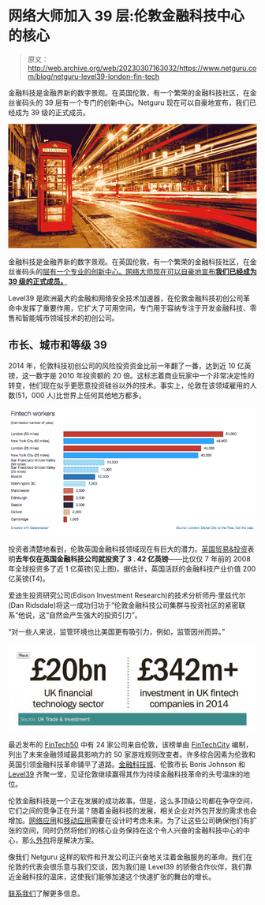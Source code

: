 # 网络大师加入 39 层:伦敦金融科技中心的核心

> 原文：<http://web.archive.org/web/20230307163032/https://www.netguru.com/blog/netguru-level39-london-fin-tech>

 金融科技是金融界新的数字景观。在英国伦敦，有一个繁荣的金融科技社区，在金丝雀码头的 39 层有一个专门的创新中心。Netguru 现在可以自豪地宣布，我们已经成为 39 级的正式成员。

![](img/8de1ab7a1642232fd11e87a367c939f1.png)

金融科技是金融界新的数字景观。在英国伦敦，有一个繁荣的金融科技社区，在金丝雀码头的[层有一个专业的创新中心。网络大师现在可以自豪地宣布**我们已经成为 39 级的正式成员。**](http://web.archive.org/web/20221201123337/http://www.level39.co/)

Level39 是欧洲最大的金融和网络安全技术加速器，在伦敦金融科技初创公司革命中发挥了重要作用，它扩大了可用空间，专门用于容纳专注于开发金融科技、零售和智能城市领域技术的初创公司。

## 市长、城市和等级 39

2014 年，伦敦科技初创公司的风险投资资金比前一年翻了一番，达到近 10 亿英镑，这一数字是 2010 年投资额的 20 倍。这标志着商业玩家中一个非常决定性的转变，他们现在似乎更愿意投资硅谷以外的技术。事实上，伦敦在该领域雇用的人数(51，000 人)比世界上任何其他地方都多。

![](img/3edc19ad7b9d7b846bdfad56af480e16.png)

投资者清楚地看到，伦敦英国金融科技领域现在有巨大的潜力。[英国贸易&投资](http://web.archive.org/web/20221201123337/https://www.gov.uk/government/organisations/uk-trade-investment)表明**去年仅在英国金融科技公司就投资了 3 . 42 亿英镑**——比仅仅 7 年前的 2008 年全球投资多了近 1 亿英镑(见上图)。据估计，英国活跃的金融科技产业价值 200 亿英镑(T4)。

爱迪生投资研究公司(Edison Investment Research)的技术分析师丹·里兹代尔(Dan Ridsdale)将这一成功归功于“伦敦金融科技公司集群与投资社区的紧密联系”他说，这“自然会产生强大的投资引力”。

“对一些人来说，监管环境也比美国更有吸引力，例如，监管因州而异。”

![](img/768602300e79a814a9ad1977154c5132.png)

最近发布的 [FinTech50](http://web.archive.org/web/20221201123337/http://fintechcity.com/the-fintech50-2015/4588027339) 中有 24 家公司来自伦敦，该榜单由 [FinTechCity](http://web.archive.org/web/20221201123337/http://fintechcity.com/home/4586689667) 编制，列出了未来金融领域最具影响力的 50 家游戏规则改变者。许多综合因素为伦敦和英国引领金融科技革命铺平了道路。[金融科技城](http://web.archive.org/web/20221201123337/http://fintechcity.com/home/4586689667)、伦敦市长 Boris Johnson 和 [Level39](http://web.archive.org/web/20221201123337/http://www.level39.co/) 齐聚一堂，见证伦敦继续赢得其作为持续金融科技革命的头号温床的地位。

伦敦金融科技是一个正在发展的成功故事。但是，这么多顶级公司都在争夺空间，它们之间的竞争正在升温？随着金融科技的发展，相关企业对外包开发的需求也会增加。[网络应用](http://web.archive.org/web/20221201123337/https://www.netguru.com/services/web-development)和[移动应用](http://web.archive.org/web/20221201123337/https://www.netguru.com/services/mobile-development)需要在设计时考虑未来。为了让这些公司确保他们有扩张的空间，同时仍然将他们的核心业务保持在这个令人兴奋的金融科技中心的中心，那么[外包](/web/20221201123337/https://www.netguru.com/blog/it-outsourcing-to-poland)将是解决方案。

像我们 Netguru 这样的软件和开发公司正兴奋地关注着金融服务的革命。我们在伦敦的代表会很乐意与我们交谈，因为我们是 Level39 的骄傲合作伙伴，我们靠近金融科技的温床，这使我们能够加速这个快速扩张的舞台的增长。

[联系我们](http://web.archive.org/web/20221201123337/https://www.netguru.com/contact)了解更多信息。